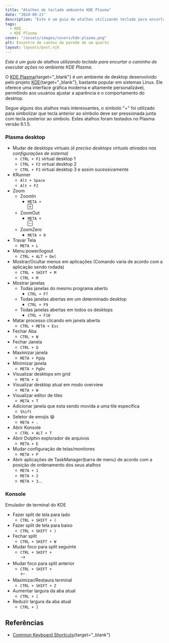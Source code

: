 ```yaml
---
title: "Atalhos de teclado ambiente KDE Plasma"
date: "2024-09-21"
description: "Este é um guia de atalhos utilizando teclado para encurtar o caminho de executar ações no ambiente KDE Plasma."
tags:
  - KDE
  - KDE Plasma
cover: "/assets/images/covers/kde-plasma.png"
alt: Encontro de cantos da parede de um quarto
layout: layouts/post.njk
---
```


_Este é um guia de atalhos utilizando teclado para encurtar o caminho de executar ações no ambiente KDE Plasma._

O [KDE Plasma](https://kde.org/plasma-desktop/){target="_blank"} é um ambiente de desktop desenvolvido pelo projeto [KDE](https://kde.org/for/){target="_blank"}, bastante popular em sistemas Linux. Ele oferece uma interface gráfica moderna e altamente personalizável, permitindo aos usuários ajustar a aparência e o comportamento do desktop.

Segue alguns dos atalhos mais interessantes, o simbolo "+" foi utilizado para simbolizar que tecla anterior ao símbolo deve ser pressionada junta com tecla posterior ao símbolo. Estes atalhos foram testados no Plasma versão 6.1.5.

### Plasma desktop

- Mudar de desktops virtuais *(é preciso desktops virtuais ativados nas configurações de sistema)*
	- `CTRL + F1` virtual desktop 1
	- `CTRL + F2` virtual desktop 2
	- `CTRL + F3` virtual desktop 3 e assim sucessivamente
- KRunner
	- `Alt + Space`
	- `Alt + F2`
- Zoom
	- ZoomIn
		- <code>META  + <svg xmlns="http://www.w3.org/2000/svg" width="16" height="16" fill="currentColor" class="bi bi-plus-square" viewBox="0 0 16 16"><path d="M14 1a1 1 0 0 1 1 1v12a1 1 0 0 1-1 1H2a1 1 0 0 1-1-1V2a1 1 0 0 1 1-1zM2 0a2 2 0 0 0-2 2v12a2 2 0 0 0 2 2h12a2 2 0 0 0 2-2V2a2 2 0 0 0-2-2z"/><path d="M8 4a.5.5 0 0 1 .5.5v3h3a.5.5 0 0 1 0 1h-3v3a.5.5 0 0 1-1 0v-3h-3a.5.5 0 0 1 0-1h3v-3A.5.5 0 0 1 8 4"/></svg></code>
	- ZoomOut
		- <code>META + <svg xmlns="http://www.w3.org/2000/svg" width="16" height="16" fill="currentColor" class="bi bi-dash-square" viewBox="0 0 16 16"><path d="M14 1a1 1 0 0 1 1 1v12a1 1 0 0 1-1 1H2a1 1 0 0 1-1-1V2a1 1 0 0 1 1-1zM2 0a2 2 0 0 0-2 2v12a2 2 0 0 0 2 2h12a2 2 0 0 0 2-2V2a2 2 0 0 0-2-2z"/><path d="M4 8a.5.5 0 0 1 .5-.5h7a.5.5 0 0 1 0 1h-7A.5.5 0 0 1 4 8"/></svg></code>
	- ZoomZero
		- `META + 0`
- Travar Tela
	- `META + L`
- Menu power/logout
	- `CTRL + ALT + Del`
- Mostrar/Ocultar menus em aplicações (Comando varia de acordo com a aplicação sendo rodada)
    - `CTRL + SHIFT + M`
    - `CTRL + M`
- Mostrar janelas
	- Todas janelas do mesmo programa aberto
		- `CTRL + F7`
	- Todas janelas abertas em um determinado desktop
		- `CTRL + F9`
	- Todas janelas abertas em todos os desktops
		- `CTRL + F10`
- Matar processo clicando em janela aberta
	- `CTRL + META + Esc`
- Fechar Aba
	- `CTRL + W`
- Fechar Janela
	- `CTRL + Q`
- Maximizar janela
	- `META + PgUp`
- Minimizar janela
	- `META + PgDn`
- Visualizar desktops em grid
	- `META + G`
- Visualizar desktop atual em modo overview
	- `META + W`
- Visualizar editor de tiles
	- `META + T`
- Adicionar janela que esta sendo movida a uma tile específica
	- `Shift`
- Seletor de emojis 😆
	- `META + .`
- Abrir Konsole
	- `CTRL + ALT + T`
- Abrir Dolphin explorador de arquivos
	- `META + E`
- Mudar configuração de telas/monitores
	- `META + P`
- Abrir aplicações de TaskManager(barra de menu) de acordo com a posição de ordenamento dos seus atalhos
	- `META + 1`
	- `META + 2`
	- `META + 3`...

### Konsole

Emulador de terminal do KDE

- Fazer split de tela para lado
	- `CTRL + SHIFT + (`
- Fazer split de tela para baixo
	- `CTRL + SHIFT + )`
- Fechar split
	- `CTRL + SHIFT + W`
- Mudar foco para split seguinte
	- <code>CTRL + SHIFT + <svg xmlns="http://www.w3.org/2000/svg" width="16" height="16" fill="currentColor" class="bi bi-arrow-right" viewBox="0 0 16 16"><path fill-rule="evenodd" d="M1 8a.5.5 0 0 1 .5-.5h11.793l-3.147-3.146a.5.5 0 0 1 .708-.708l4 4a.5.5 0 0 1 0 .708l-4 4a.5.5 0 0 1-.708-.708L13.293 8.5H1.5A.5.5 0 0 1 1 8" /></svg></code>
- Mudar foco para split anterior
	- <code>CTRL + SHIFT + <svg xmlns="http://www.w3.org/2000/svg" width="16" height="16" fill="currentColor" class="bi bi-arrow-left" viewBox="0 0 16 16"><path fill-rule="evenodd" d="M15 8a.5.5 0 0 0-.5-.5H2.707l3.147-3.146a.5.5 0 1 0-.708-.708l-4 4a.5.5 0 0 0 0 .708l4 4a.5.5 0 0 0 .708-.708L2.707 8.5H14.5A.5.5 0 0 0 15 8"/></svg></code>
- Maximizar/Restaura terminal
	- `CTRL + SHIFT + Z`
- Aumentar largura da aba atual
    - `CTRL + [`
- Reduzir largura da aba atual
    - `CTRL + ]`

## Referências

 - [Common Keyboard Shortcuts](https://docs.kde.org/stable5/en/khelpcenter/fundamentals/kbd.html){target="_blank"}
